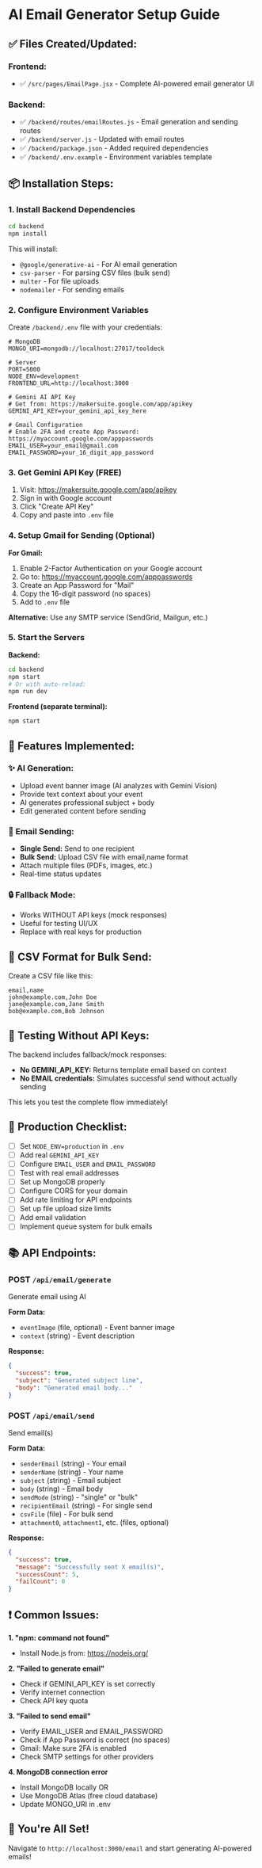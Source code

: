 # AI Email Generator Setup Guide

## ✅ Files Created/Updated:

### Frontend:
- ✅ `/src/pages/EmailPage.jsx` - Complete AI-powered email generator UI

### Backend:
- ✅ `/backend/routes/emailRoutes.js` - Email generation and sending routes
- ✅ `/backend/server.js` - Updated with email routes
- ✅ `/backend/package.json` - Added required dependencies
- ✅ `/backend/.env.example` - Environment variables template

## 📦 Installation Steps:

### 1. Install Backend Dependencies
```bash
cd backend
npm install
```

This will install:
- `@google/generative-ai` - For AI email generation
- `csv-parser` - For parsing CSV files (bulk send)
- `multer` - For file uploads
- `nodemailer` - For sending emails

### 2. Configure Environment Variables

Create `/backend/.env` file with your credentials:

```env
# MongoDB
MONGO_URI=mongodb://localhost:27017/tooldeck

# Server
PORT=5000
NODE_ENV=development
FRONTEND_URL=http://localhost:3000

# Gemini AI API Key
# Get from: https://makersuite.google.com/app/apikey
GEMINI_API_KEY=your_gemini_api_key_here

# Gmail Configuration
# Enable 2FA and create App Password: https://myaccount.google.com/apppasswords
EMAIL_USER=your_email@gmail.com
EMAIL_PASSWORD=your_16_digit_app_password
```

### 3. Get Gemini API Key (FREE)

1. Visit: https://makersuite.google.com/app/apikey
2. Sign in with Google account
3. Click "Create API Key"
4. Copy and paste into `.env` file

### 4. Setup Gmail for Sending (Optional)

**For Gmail:**
1. Enable 2-Factor Authentication on your Google account
2. Go to: https://myaccount.google.com/apppasswords
3. Create an App Password for "Mail"
4. Copy the 16-digit password (no spaces)
5. Add to `.env` file

**Alternative:** Use any SMTP service (SendGrid, Mailgun, etc.)

### 5. Start the Servers

**Backend:**
```bash
cd backend
npm start
# Or with auto-reload:
npm run dev
```

**Frontend (separate terminal):**
```bash
npm start
```

## 🎯 Features Implemented:

### ✨ AI Generation:
- Upload event banner image (AI analyzes with Gemini Vision)
- Provide text context about your event
- AI generates professional subject + body
- Edit generated content before sending

### 📧 Email Sending:
- **Single Send:** Send to one recipient
- **Bulk Send:** Upload CSV file with email,name format
- Attach multiple files (PDFs, images, etc.)
- Real-time status updates

### 🔒 Fallback Mode:
- Works WITHOUT API keys (mock responses)
- Useful for testing UI/UX
- Replace with real keys for production

## 📝 CSV Format for Bulk Send:

Create a CSV file like this:
```csv
email,name
john@example.com,John Doe
jane@example.com,Jane Smith
bob@example.com,Bob Johnson
```

## 🧪 Testing Without API Keys:

The backend includes fallback/mock responses:
- **No GEMINI_API_KEY:** Returns template email based on context
- **No EMAIL credentials:** Simulates successful send without actually sending

This lets you test the complete flow immediately!

## 🚀 Production Checklist:

- [ ] Set `NODE_ENV=production` in `.env`
- [ ] Add real `GEMINI_API_KEY`
- [ ] Configure `EMAIL_USER` and `EMAIL_PASSWORD`
- [ ] Test with real email addresses
- [ ] Set up MongoDB properly
- [ ] Configure CORS for your domain
- [ ] Add rate limiting for API endpoints
- [ ] Set up file upload size limits
- [ ] Add email validation
- [ ] Implement queue system for bulk emails

## 📚 API Endpoints:

### POST `/api/email/generate`
Generate email using AI

**Form Data:**
- `eventImage` (file, optional) - Event banner image
- `context` (string) - Event description

**Response:**
```json
{
  "success": true,
  "subject": "Generated subject line",
  "body": "Generated email body..."
}
```

### POST `/api/email/send`
Send email(s)

**Form Data:**
- `senderEmail` (string) - Your email
- `senderName` (string) - Your name
- `subject` (string) - Email subject
- `body` (string) - Email body
- `sendMode` (string) - "single" or "bulk"
- `recipientEmail` (string) - For single send
- `csvFile` (file) - For bulk send
- `attachment0`, `attachment1`, etc. (files, optional)

**Response:**
```json
{
  "success": true,
  "message": "Successfully sent X email(s)",
  "successCount": 5,
  "failCount": 0
}
```

## ❗ Common Issues:

**1. "npm: command not found"**
- Install Node.js from: https://nodejs.org/

**2. "Failed to generate email"**
- Check if GEMINI_API_KEY is set correctly
- Verify internet connection
- Check API key quota

**3. "Failed to send email"**
- Verify EMAIL_USER and EMAIL_PASSWORD
- Check if App Password is correct (no spaces)
- Gmail: Make sure 2FA is enabled
- Check SMTP settings for other providers

**4. MongoDB connection error**
- Install MongoDB locally OR
- Use MongoDB Atlas (free cloud database)
- Update MONGO_URI in .env

## 🎉 You're All Set!

Navigate to `http://localhost:3000/email` and start generating AI-powered emails!
